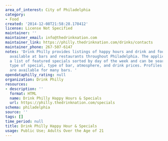 ```yaml
---
area_of_interest: City of Philadelphia
category:
- Food
created: '2014-12-08T21:58:28.178412'
license: License Not Specified
maintainer: ''
maintainer_email: info@thedrinknation.com
maintainer_link: https://philly.thedrinknation.com/drinks/contacts
maintainer_phone: 267-507-6147
notes: 'Drink Philly provides listings of happy hours and drink and food specials
  available at bars and restaurants throughout Philadelphia. The application includes
  a list of featured specials sorted by day of the week and can be searched by neighborhood,
  type of special, type of bar, atmosphere, and drink prices. Profiles and reviews
  are available for many bars. '
opendataphilly_rating: null
organization: Drink Philly
resources:
- description: ''
  format: HTML
  name: Drink Philly Happy Hours & Specials
  url: https://philly.thedrinknation.com/specials
schema: philadelphia
source: ''
tags: []
time_period: null
title: Drink Philly Happy Hour & Specials
usage: Public Use; Adults Over the Age of 21
---
```

